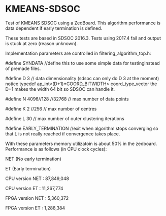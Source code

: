# KMEANS-SDSOC

Test of KMEANS SDSOC using a ZedBoard. This algorithm performance is data dependent if early termination is defined. 

These tests are based in SDSOC 2016.3. Tests using 2017.4 fail and output is stuck at zero (reason unknown). 

Implementation parameters are controlled in filtering_algorithm_top.h:

#define SYNDATA //define this to use some simple data for testinginstead of premade files.

#define D 3         // data dimensionality (sdsoc can only do D 3 at the moment) notice typedef ap_int<(D+1)*COORD_BITWIDTH> coord_type_vector the D+1 makes the width 64 bit so SDSOC can handle it.

#define N 4096//128 //32768     // max number of data points

#define K 2 //256       // max number of centres

#define L 30         // max number of outer clustering iterations

#define EARLY_TERMINATION  //exit when algorithm stops converging so that L is not really reached if convergence takes place.

With these parameters memory utilizatoin is about 50% in the zedboard. Performance is as follows (in CPU clock cycles):

NET (No early termination)

ET (Early termination)

CPU version NET :  87,849,048

CPU version ET : 11,267,774

FPGA version NET : 5,360,372

FPGA version ET : 1,288,384

